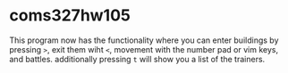 # coms327hw105

This program now has the functionality where you can enter buildings by pressing ```>```, exit them wiht ```<```, movement with the number pad or vim keys, and battles. additionally pressing ```t``` will show you a list of the trainers. 